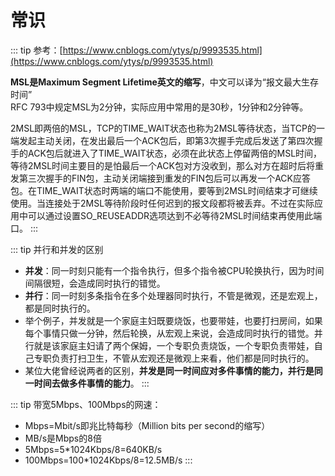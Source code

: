 # 常识

::: tip
参考：[https://www.cnblogs.com/ytys/p/9993535.html](https://www.cnblogs.com/ytys/p/9993535.html)

**MSL是Maximum Segment Lifetime英文的缩写**，中文可以译为“报文最大生存时间”  
RFC 793中规定MSL为2分钟，实际应用中常用的是30秒，1分钟和2分钟等。


2MSL即两倍的MSL，TCP的TIME_WAIT状态也称为2MSL等待状态，当TCP的一端发起主动关闭，在发出最后一个ACK包后，即第3次握手完成后发送了第四次握手的ACK包后就进入了TIME_WAIT状态，必须在此状态上停留两倍的MSL时间，等待2MSL时间主要目的是怕最后一个ACK包对方没收到，那么对方在超时后将重发第三次握手的FIN包，主动关闭端接到重发的FIN包后可以再发一个ACK应答包。在TIME_WAIT状态时两端的端口不能使用，要等到2MSL时间结束才可继续使用。当连接处于2MSL等待阶段时任何迟到的报文段都将被丢弃。不过在实际应用中可以通过设置SO_REUSEADDR选项达到不必等待2MSL时间结束再使用此端口。
:::

::: tip
并行和并发的区别
- **并发**：同一时刻只能有一个指令执行，但多个指令被CPU轮换执行，因为时间间隔很短，会造成同时执行的错觉。
- **并行**：同一时刻多条指令在多个处理器同时执行，不管是微观，还是宏观上，都是同时执行的。
- 举个例子，并发就是一个家庭主妇既要烧饭，也要带娃，也要打扫房间，如果每个事情只做一分钟，然后轮换，从宏观上来说，会造成同时执行的错觉。并行就是该家庭主妇请了两个保姆，一个专职负责烧饭，一个专职负责带娃，自己专职负责打扫卫生，不管从宏观还是微观上来看，他们都是同时执行的。
- 某位大佬曾经说两者的区别，**并发是同一时间应对多件事情的能力，并行是同一时间去做多件事情的能力**。
:::

::: tip
带宽5Mbps、100Mbps的网速：
- Mbps=Mbit/s即兆比特每秒（Million bits per second的缩写）
- MB/s是Mbps的8倍
- 5Mbps=5*1024Kbps/8=640KB/s
- 100Mbps=100*1024Kbps/8=12.5MB/s
:::
